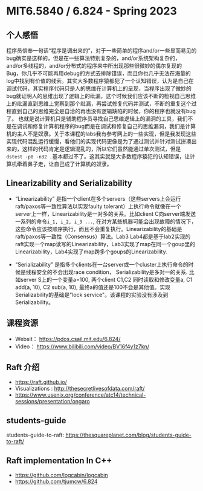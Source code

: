  # MIT6.5840 / 6.824 - Spring 2023

 ## 个人感悟
 程序员信奉一句话“程序是调出来的”，对于一些简单的程序and/or一些显而易见的bug确实是这样的，但是在一些算法特别复杂的，and/or系统架构复杂的，and/or多线程的，and/or分布式的程序来中所出现那些很微妙的偶尔复现的Bug，你几乎不可能再用debug的方式去排除错误，而且你也几乎无法在海量的log中找到有价值的线索。其实大多数程序猿都犯了一个认知错误，认为是自己在调试代码，其实程序代码只是人的思维在计算机上的呈现，当程序出现了微妙的bug就证明人的思维出现了逻辑上的纰漏，这个时候我们应该不断的检视自己思维上的纰漏直到思维上觉察到那个纰漏，再尝试修复代码并测试，不断的重复这个过程直到自己的思维完全是自洽的再也没有逻辑缺陷的时候，你的程序也就没有bug了。 也就是说计算机只是辅助程序员寻找自己思维逻辑上的漏洞的工具，我们不是在调试和修复计算机程序的bug而是在调试和修复自己的思维漏洞，我们是计算机的主人不是奴隶。关于本课程的labs我有参考网上的一些实现，但是我发现这些实现代码混乱运行缓慢，看他们的实现代码更像是为了通过测试并针对测试拼凑出来的，这样的代码肯定是逻辑混乱的，所以它们虽然能通过单次测试，但是`dstest -p8 -n32 .`基本都过不了。这其实就是大多数程序猿犯的认知错误，让计算机牵着鼻子走，让自己成了计算机的奴隶。

##  Linearizability and Serializability 
- “Linearizability” 是指一个client在多个servers（这些servers上会运行raft/paxos等一致性算法以实现faulty tolerant）上执行命令就像在一个server上一样，Linearizability是一对多的关系。比如client C向server端发送一系列的命令`i_1, i_2, i_3 ...`, 在对方某些机器可能会出现故障的情况下，这些命令应该按顺序执行，而且不会重复执行。Linearizability的基础是raft/paxos等一致性（Consensus）算法。Lab3 Lab4都是基于lab2实现的raft实现一个map读写的Linearizability，Lab3实现了map在同一个goup里的Linearizability，Lab4实现了map跨多个goups的Linearizability.

- “Serializability” 是指多个clients在一台server或一个cluster上执行命令的时候是线程安全的不会出现race condition， Serializability是多对一的关系. 比如server S上的一个变量a=100, 两个client C1,C2 同时读取和修改变量a, C1 add(a, 10), C2 sub(a, 10), 最终a的值还是100不会是其他值。实现Serializability的基础是"lock service"。该课程的实验没有涉及到Serializability。


## 课程资源
- Websit： https://pdos.csail.mit.edu/6.824/
- Video： https://www.bilibili.com/video/BV16f4y1z7kn/

## Raft 介绍
- https://raft.github.io/
- Visualizations : http://thesecretlivesofdata.com/raft/
- https://www.usenix.org/conference/atc14/technical-sessions/presentation/ongaro

## students-guide
students-guide-to-raft: https://thesquareplanet.com/blog/students-guide-to-raft/

## Raft implementation In C++
- https://github.com/logcabin/logcabin
- https://github.com/tjumcw/6.824